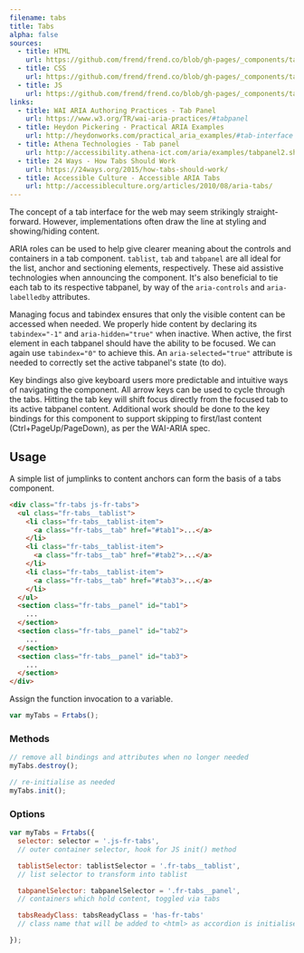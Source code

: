 ```yaml
---
filename: tabs
title: Tabs
alpha: false
sources:
  - title: HTML
    url: https://github.com/frend/frend.co/blob/gh-pages/_components/tabs/tabs.html
  - title: CSS
    url: https://github.com/frend/frend.co/blob/gh-pages/_components/tabs/tabs.css
  - title: JS
    url: https://github.com/frend/frend.co/blob/gh-pages/_components/tabs/tabs.js
links:
  - title: WAI ARIA Authoring Practices - Tab Panel
    url: https://www.w3.org/TR/wai-aria-practices/#tabpanel
  - title: Heydon Pickering - Practical ARIA Examples
    url: http://heydonworks.com/practical_aria_examples/#tab-interface
  - title: Athena Technologies - Tab panel
    url: http://accessibility.athena-ict.com/aria/examples/tabpanel2.shtml
  - title: 24 Ways - How Tabs Should Work
    url: https://24ways.org/2015/how-tabs-should-work/
  - title: Accessible Culture - Accessible ARIA Tabs
    url: http://accessibleculture.org/articles/2010/08/aria-tabs/
---
```


The concept of a tab interface for the web may seem strikingly straight-forward. However, implementations often draw the line at styling and showing/hiding content.

ARIA roles can be used to help give clearer meaning about the controls and containers in a tab component. `tablist`, `tab` and `tabpanel` are all ideal for the list, anchor and sectioning elements, respectively. These aid assistive technologies when announcing the component. It's also beneficial to tie each tab to its respective tabpanel, by way of the `aria-controls` and `aria-labelledby` attributes.

Managing focus and tabindex ensures that only the visible content can be accessed when needed. We properly hide content by declaring its `tabindex="-1"` and `aria-hidden="true"` when inactive. When active, the first element in each tabpanel should have the ability to be focused. We can again use `tabindex="0"` to achieve this. An `aria-selected="true"` attribute is needed to correctly set the active tabpanel's state (to do).

Key bindings also give keyboard users more predictable and intuitive ways of navigating the component. All arrow keys can be used to cycle through the tabs. Hitting the tab key will shift focus directly from the focused tab to its active tabpanel content. Additional work should be done to the key bindings for this component to support skipping to first/last content (Ctrl+PageUp/PageDown), as per the WAI-ARIA spec.


## Usage

A simple list of jumplinks to content anchors can form the basis of a tabs component.

~~~ html
<div class="fr-tabs js-fr-tabs">
  <ul class="fr-tabs__tablist">
    <li class="fr-tabs__tablist-item">
      <a class="fr-tabs__tab" href="#tab1">...</a>
    </li>
    <li class="fr-tabs__tablist-item">
      <a class="fr-tabs__tab" href="#tab2">...</a>
    </li>
    <li class="fr-tabs__tablist-item">
      <a class="fr-tabs__tab" href="#tab3">...</a>
    </li>
  </ul>
  <section class="fr-tabs__panel" id="tab1">
    ...
  </section>
  <section class="fr-tabs__panel" id="tab2">
    ...
  </section>
  <section class="fr-tabs__panel" id="tab3">
    ...
  </section>
</div>
~~~

Assign the function invocation to a variable.

~~~ js
var myTabs = Frtabs();
~~~

### Methods

~~~ js
// remove all bindings and attributes when no longer needed
myTabs.destroy();

// re-initialise as needed
myTabs.init();
~~~

### Options

~~~ js
var myTabs = Frtabs({
  selector: selector = '.js-fr-tabs',
  // outer container selector, hook for JS init() method

  tablistSelector: tablistSelector = '.fr-tabs__tablist',
  // list selector to transform into tablist

  tabpanelSelector: tabpanelSelector = '.fr-tabs__panel',
  // containers which hold content, toggled via tabs

  tabsReadyClass: tabsReadyClass = 'has-fr-tabs'
  // class name that will be added to <html> as accordion is initialised

});
~~~